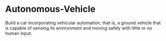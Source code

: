 # Autonomous-Vehicle
Build a car incorporating vehicular automation, that is, a ground vehicle that is capable of sensing its environment and moving safely with little or no human input.
